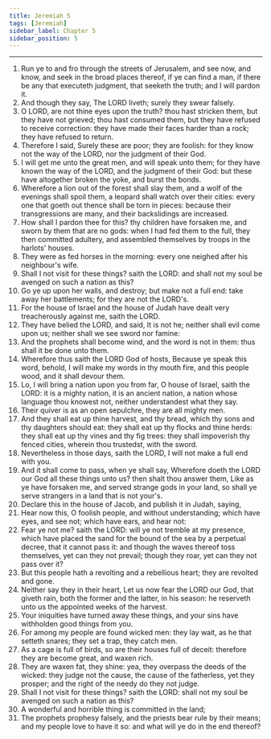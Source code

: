 ```yaml
---
title: Jeremiah 5
tags: [Jeremiah]
sidebar_label: Chapter 5
sidebar_position: 5
---
```


---
1. Run ye to and fro through the streets of Jerusalem, and see now, and know, and seek in the broad places thereof, if ye can find a man, if there be any that executeth judgment, that seeketh the truth; and I will pardon it.
2. And though they say, The LORD liveth; surely they swear falsely.
3. O LORD, are not thine eyes upon the truth? thou hast stricken them, but they have not grieved; thou hast consumed them, but they have refused to receive correction: they have made their faces harder than a rock; they have refused to return.
4. Therefore I said, Surely these are poor; they are foolish: for they know not the way of the LORD, nor the judgment of their God.
5. I will get me unto the great men, and will speak unto them; for they have known the way of the LORD, and the judgment of their God: but these have altogether broken the yoke, and burst the bonds.
6. Wherefore a lion out of the forest shall slay them, and a wolf of the evenings shall spoil them, a leopard shall watch over their cities: every one that goeth out thence shall be torn in pieces: because their transgressions are many, and their backslidings are increased.
7. How shall I pardon thee for this? thy children have forsaken me, and sworn by them that are no gods: when I had fed them to the full, they then committed adultery, and assembled themselves by troops in the harlots' houses.
8. They were as fed horses in the morning: every one neighed after his neighbour's wife.
9. Shall I not visit for these things? saith the LORD: and shall not my soul be avenged on such a nation as this?
10. Go ye up upon her walls, and destroy; but make not a full end: take away her battlements; for they are not the LORD's.
11. For the house of Israel and the house of Judah have dealt very treacherously against me, saith the LORD.
12. They have belied the LORD, and said, It is not he; neither shall evil come upon us; neither shall we see sword nor famine:
13. And the prophets shall become wind, and the word is not in them: thus shall it be done unto them.
14. Wherefore thus saith the LORD God of hosts, Because ye speak this word, behold, I will make my words in thy mouth fire, and this people wood, and it shall devour them.
15. Lo, I will bring a nation upon you from far, O house of Israel, saith the LORD: it is a mighty nation, it is an ancient nation, a nation whose language thou knowest not, neither understandest what they say.
16. Their quiver is as an open sepulchre, they are all mighty men.
17. And they shall eat up thine harvest, and thy bread, which thy sons and thy daughters should eat: they shall eat up thy flocks and thine herds: they shall eat up thy vines and thy fig trees: they shall impoverish thy fenced cities, wherein thou trustedst, with the sword.
18. Nevertheless in those days, saith the LORD, I will not make a full end with you.
19. And it shall come to pass, when ye shall say, Wherefore doeth the LORD our God all these things unto us? then shalt thou answer them, Like as ye have forsaken me, and served strange gods in your land, so shall ye serve strangers in a land that is not your's.
20. Declare this in the house of Jacob, and publish it in Judah, saying,
21. Hear now this, O foolish people, and without understanding; which have eyes, and see not; which have ears, and hear not:
22. Fear ye not me? saith the LORD: will ye not tremble at my presence, which have placed the sand for the bound of the sea by a perpetual decree, that it cannot pass it: and though the waves thereof toss themselves, yet can they not prevail; though they roar, yet can they not pass over it?
23. But this people hath a revolting and a rebellious heart; they are revolted and gone.
24. Neither say they in their heart, Let us now fear the LORD our God, that giveth rain, both the former and the latter, in his season: he reserveth unto us the appointed weeks of the harvest.
25. Your iniquities have turned away these things, and your sins have withholden good things from you.
26. For among my people are found wicked men: they lay wait, as he that setteth snares; they set a trap, they catch men.
27. As a cage is full of birds, so are their houses full of deceit: therefore they are become great, and waxen rich.
28. They are waxen fat, they shine: yea, they overpass the deeds of the wicked: they judge not the cause, the cause of the fatherless, yet they prosper; and the right of the needy do they not judge.
29. Shall I not visit for these things? saith the LORD: shall not my soul be avenged on such a nation as this?
30. A wonderful and horrible thing is committed in the land;
31. The prophets prophesy falsely, and the priests bear rule by their means; and my people love to have it so: and what will ye do in the end thereof?